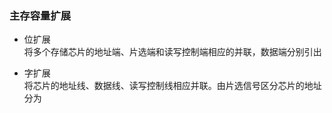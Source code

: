 ### 主存容量扩展  
- 位扩展  
将多个存储芯片的地址端、片选端和读写控制端相应的并联，数据端分别引出  

- 字扩展  
将芯片的地址线、数据线、读写控制线相应并联。由片选信号区分芯片的地址分为